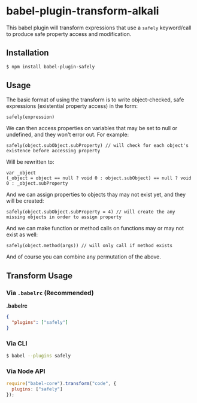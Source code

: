 # babel-plugin-transform-alkali
This babel plugin will transform expressions that use a `safely` keyword/call to produce safe property access and modification.

## Installation

```sh
$ npm install babel-plugin-safely
```

## Usage

The basic format of using the transform is to write object-checked, safe expressions (existential property access) in the form:
```
safely(expression)
```
We can then access properties on variables that may be set to null or undefined, and they won't error out. For example:
```
safely(object.subObject.subProperty) // will check for each object's existence before accessing property
```
Will be rewritten to:
```
var _object
(_object = object == null ? void 0 : object.subObject) == null ? void 0 : _object.subProperty
```
And we can assign properties to objects thay may not exist yet, and they will be created:
```
safely(object.subObject.subProperty = 4) // will create the any missing objects in order to assign property
```
And we can make function or method calls on functions may or may not exist as well:
```
safely(object.method(args)) // will only call if method exists
```
And of course you can combine any permutation of the above.

## Transform Usage

### Via `.babelrc` (Recommended)

**.babelrc**

```json
{
  "plugins": ["safely"]
}
```

### Via CLI

```sh
$ babel --plugins safely
```

### Via Node API

```javascript
require("babel-core").transform("code", {
  plugins: ["safely"]
});
```
